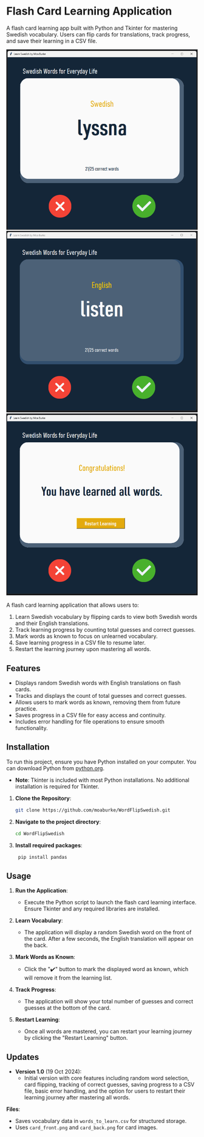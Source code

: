 # Flash Card Learning Application

A flash card learning app built with Python and Tkinter for mastering Swedish vocabulary. Users can flip cards for translations, track progress, and save their learning in a CSV file.


![front_card_swedish.png](front_card_swedish.png)
![back_card_english.png](back_card_english.png)
![restart_learning_screen.png](restart_learning_screen.png)

A flash card learning application that allows users to:
1. Learn Swedish vocabulary by flipping cards to view both Swedish words and their English translations.
2. Track learning progress by counting total guesses and correct guesses.
3. Mark words as known to focus on unlearned vocabulary.
4. Save learning progress in a CSV file to resume later.
5. Restart the learning journey upon mastering all words.

## Features
- Displays random Swedish words with English translations on flash cards.
- Tracks and displays the count of total guesses and correct guesses.
- Allows users to mark words as known, removing them from future practice.
- Saves progress in a CSV file for easy access and continuity.
- Includes error handling for file operations to ensure smooth functionality.

## Installation

To run this project, ensure you have Python installed on your computer. You can download Python from [python.org](https://www.python.org/).

- **Note**: Tkinter is included with most Python installations. No additional installation is required for Tkinter.

1. **Clone the Repository**:
   ```bash
   git clone https://github.com/moaburke/WordFlipSwedish.git
   ```
2. **Navigate to the project directory**:
   ```bash
   cd WordFlipSwedish
   ```
3. **Install required packages**:
   ```bash
    pip install pandas
   ```


## Usage

1. **Run the Application**:
   - Execute the Python script to launch the flash card learning interface. Ensure Tkinter and any required libraries are installed.

2. **Learn Vocabulary**:
   - The application will display a random Swedish word on the front of the card. After a few seconds, the English translation will appear on the back.

3. **Mark Words as Known**:
   - Click the "✔️" button to mark the displayed word as known, which will remove it from the learning list.

4. **Track Progress**:
   - The application will show your total number of guesses and correct guesses at the bottom of the card.

5. **Restart Learning**:
   - Once all words are mastered, you can restart your learning journey by clicking the "Restart Learning" button.

## Updates

- **Version 1.0** (19 Oct 2024):
  - Initial version with core features including random word selection, card flipping, tracking of correct guesses, saving progress to a CSV file, basic error handling, and the option for users to restart their learning journey after mastering all words.

**Files**:
- Saves vocabulary data in `words_to_learn.csv` for structured storage.
- Uses `card_front.png` and `card_back.png` for card images.
